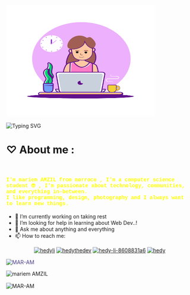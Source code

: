 <img src="main-qimg-a6dc26a08bb184c176bd420d149829b5.gif"
     height="300px" width ="400px">

  <img src="https://readme-typing-svg.demolab.com?font=VT323&size=28&duration=4896&pause=&color=000000&center=true&vCenter=true&multiline=true&width=500&height=100&lines=%E2%99%A1+Hello+everyone!+I am+MAR-AM+%E2%99%A1;Welcome+to+my+profile!" alt="Typing SVG" /></a>


<!--<h2 align="Center">  Hi 👋🏻 there, I'm <span style="color:orangered;font-weight:bold">MAR-AM</span <img src="https://media.giphy.com/media/WUlplcMpOCEmTGBtBW/giphy.gif" width="30"> </h2>-->
<!--<p align="left"> <img src="https://komarev.com/ghpvc/?username=mariem_AMZIL" alt="MAR-AM" /> </p>-->

<!--[![HitCount](http://hits.dwyl.com/Raghav-byte/Raghav-byte.svg)](http://hits.dwyl.com//Raghav-byte)-->
 <h1> ♡ About me :</h1> <br>
    <h4 style="font-family:courier;color:yellow">
         I'm mariem AMZIL from morroco , I'm a computer science student 🤓 , I'm passionate about technology, communities, and everything in-between. <br>
         I like programming, design, photography and I always want to learn new things.<br> </h4>
         
- 🔭 I’m currently working on taking rest <br>
- 🤔 I’m looking for help in learning about Web Dev..! <br>
- 💬 Ask me about anything and everything <br>
- 📫 How to reach me: <br>
</h4>
    <p align="center">
<a href="mariemamzil8@gmail.com" target="blank"><img align="center" src="https://cdn.jsdelivr.net/npm/simple-icons@3.0.1/icons/gmail.svg" alt="hedyli" height="52" width="40" /></a>
<a href="https://www.instagram.com/maram_dev/" target="blank"><img align="center" src="https://cdn.jsdelivr.net/npm/simple-icons@3.0.1/icons/instagram.svg" alt="hedythedev" height="52" width="40" /></a>
<a href="https://wa.me/+212648771444" target="blank"><img align="center" src="https://cdn.jsdelivr.net/npm/simple-icons@3.0.1/icons/whatsapp.svg" alt="hedy-li-8608831a6" height="52" width="40" /></a>
<a href=" " target="blank"><img align="center" src="https://cdn.jsdelivr.net/npm/simple-icons@3.0.1/icons/stackoverflow.svg" alt="hedy" height="52" width="40" /></a>
</p>
<p><img style="color: darkslateblue" align="center" src="https://github-readme-stats.vercel.app/api/top-langs?username=MAR-AM&show_icons=true&locale=en&layout=compact" alt="MAR-AM" /></p>

<img alt="mariem AMZIL" src="https://github-readme-stats.vercel.app/api?username=MAR-AM&&show_icons=true&title_color=ffffff&icon_color=bb2acf&text_color=daf7dc&bg_color=151515" >
<p><img align="center" src="https://github-readme-streak-stats.herokuapp.com/?user=MAR-AM&" alt="MAR-AM" /></p>
